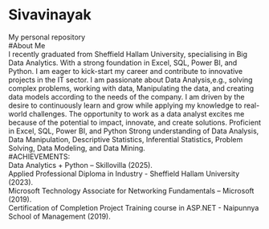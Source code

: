 # Sivavinayak
My personal repository <br /> 
#About Me  <br /> 
I recently graduated from Sheffield Hallam University, specialising in Big Data Analytics. With a strong foundation in Excel, SQL, Power BI, and Python. I am eager to kick-start my career and contribute to innovative projects in the IT sector.
I am passionate about Data Analysis,e.g., solving complex problems, working with data, Manipulating the data, and creating data models according to the needs of the company. I am driven by the desire to continuously learn and grow while applying my knowledge to real-world challenges. The opportunity to work as a data analyst excites me because of the potential to impact, innovate, and create solutions.
Proficient in Excel, SQL, Power BI, and Python
Strong understanding of Data Analysis, Data Manipulation, Descriptive Statistics, Inferential Statistics, Problem Solving, Data Modeling, and Data Mining. <br /> 
#ACHIEVEMENTS: <br /> 
Data Analytics + Python – Skillovilla (2025). <br /> 
Applied Professional Diploma in Industry - Sheffield Hallam University (2023). <br /> 
Microsoft Technology Associate for Networking Fundamentals – Microsoft (2019). <br /> 
Certification of Completion Project Training course in ASP.NET - Naipunnya School of Management (2019). <br /> 

